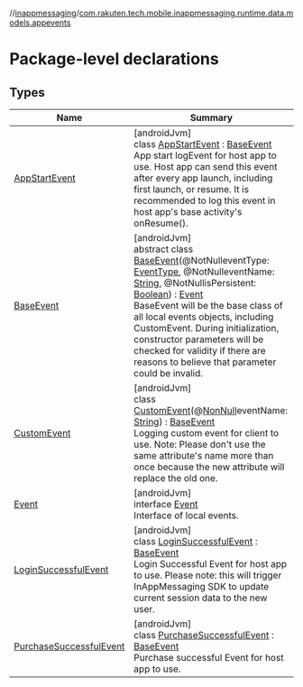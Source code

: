 //[inappmessaging](../../index.md)/[com.rakuten.tech.mobile.inappmessaging.runtime.data.models.appevents](index.md)

# Package-level declarations

## Types

| Name | Summary |
|---|---|
| [AppStartEvent](-app-start-event/index.md) | [androidJvm]<br>class [AppStartEvent](-app-start-event/index.md) : [BaseEvent](-base-event/index.md)<br>App start logEvent for host app to use. Host app can send this event after every app launch, including first launch, or resume. It is recommended to log this event in host app's base activity's onResume(). |
| [BaseEvent](-base-event/index.md) | [androidJvm]<br>abstract class [BaseEvent](-base-event/index.md)(@NotNulleventType: [EventType](../com.rakuten.tech.mobile.inappmessaging.runtime.data.enums/-event-type/index.md), @NotNulleventName: [String](https://kotlinlang.org/api/latest/jvm/stdlib/kotlin/-string/index.html), @NotNullisPersistent: [Boolean](https://kotlinlang.org/api/latest/jvm/stdlib/kotlin/-boolean/index.html)) : [Event](-event/index.md)<br>BaseEvent will be the base class of all local events objects, including CustomEvent. During initialization, constructor parameters will be checked for validity if there are reasons to believe that parameter could be invalid. |
| [CustomEvent](-custom-event/index.md) | [androidJvm]<br>class [CustomEvent](-custom-event/index.md)(@[NonNull](https://developer.android.com/reference/kotlin/androidx/annotation/NonNull.html)eventName: [String](https://kotlinlang.org/api/latest/jvm/stdlib/kotlin/-string/index.html)) : [BaseEvent](-base-event/index.md)<br>Logging custom event for client to use. Note: Please don't use the same attribute's name more than once because the new attribute will replace the old one. |
| [Event](-event/index.md) | [androidJvm]<br>interface [Event](-event/index.md)<br>Interface of local events. |
| [LoginSuccessfulEvent](-login-successful-event/index.md) | [androidJvm]<br>class [LoginSuccessfulEvent](-login-successful-event/index.md) : [BaseEvent](-base-event/index.md)<br>Login Successful Event for host app to use. Please note: this will trigger InAppMessaging SDK to update current session data to the new user. |
| [PurchaseSuccessfulEvent](-purchase-successful-event/index.md) | [androidJvm]<br>class [PurchaseSuccessfulEvent](-purchase-successful-event/index.md) : [BaseEvent](-base-event/index.md)<br>Purchase successful Event for host app to use. |
